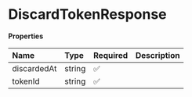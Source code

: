 # DiscardTokenResponse

**Properties**

| Name        | Type   | Required | Description |
| :---------- | :----- | :------- | :---------- |
| discardedAt | string | ✅       |             |
| tokenId     | string | ✅       |             |
